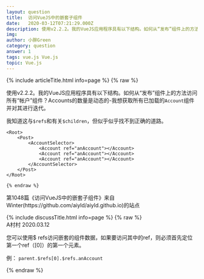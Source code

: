 ```yaml
---
layout: question
title:  访问VueJS中的嵌套子组件
date:   2020-03-12T07:21:29.000Z
description: 使用v2.2.2。我的VueJS应用程序具有以下结构。如何从“发布”组件上的方法访问所有“帐户”组件？Accounts的数量是动态的-我想获取所有已加载的...
img: 
author: 小胖Green
category: question
answer: 1
tags: vue.js Vue.js
topic: Vue.js
---
```

<div class="article-root">
  <div class="article">
    {% include articleTitle.html info=page %}
    {% raw %}
    <div class="article-content"><p><font style="vertical-align: inherit;"><font style="vertical-align: inherit;">使用v2.2.2。</font><font style="vertical-align: inherit;">我的VueJS应用程序具有以下结构。</font><font style="vertical-align: inherit;">如何从“发布”组件上的方法访问所有“帐户”组件？</font><font style="vertical-align: inherit;">Accounts的数量是动态的-我想获取所有已加载的</font></font><code>Account</code><font style="vertical-align: inherit;"><font style="vertical-align: inherit;">组件并对其进行迭代。</font></font></p>

<p><font style="vertical-align: inherit;"><font style="vertical-align: inherit;">我知道这与</font></font><code>$refs</code><font style="vertical-align: inherit;"><font style="vertical-align: inherit;">和有关</font></font><code>$children</code><font style="vertical-align: inherit;"><font style="vertical-align: inherit;">，但似乎似乎找不到正确的道路。</font></font></p>

<pre><code>&lt;Root&gt;<font></font>
    &lt;Post&gt;<font></font>
        &lt;AccountSelector&gt;<font></font>
            &lt;Account ref="anAccount"&gt;&lt;/Account&gt;<font></font>
            &lt;Account ref="anAccount"&gt;&lt;/Account&gt;<font></font>
            &lt;Account ref="anAccount"&gt;&lt;/Account&gt;<font></font>
        &lt;/AccountSelector&gt;<font></font>
    &lt;/Post&gt;<font></font>
&lt;/Root&gt;<font></font>
</code></pre></div>
    {% endraw %}
  </div>
  <p class="winter_mark">第1048篇《访问VueJS中的嵌套子组件》来自Winter(https://github.com/aiyld/aiyld.github.io)的站点</p>
  <div class="discuss-wrapper">
    {% include discussTitle.html info=page %}
    {% raw %}
    <div class="discuss-item">
        <div class="discuss-parent">
          <div class="discuss-meta">
            <span class="discuss-user">A村村</span>
            <span class="discuss-time">2020.03.12</span>
          </div>
          <div class="discuss-comment"><p><font style="vertical-align: inherit;"><font style="vertical-align: inherit;">您可以使用$ refs访问嵌套的组件数据，如果要访问其中的ref，则必须首先定位第一个ref（[0]）的第一个元素。</font></font></p>

<p><font style="vertical-align: inherit;"><font style="vertical-align: inherit;">例： </font></font><code>parent.$refs[0].$refs.anAccount</code></p></div>
        </div></div>
    {% endraw %}
  </div>
<div>

